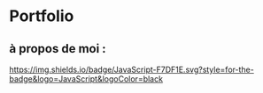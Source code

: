 # Portfolio
## à propos de moi : 
https://img.shields.io/badge/JavaScript-F7DF1E.svg?style=for-the-badge&logo=JavaScript&logoColor=black

